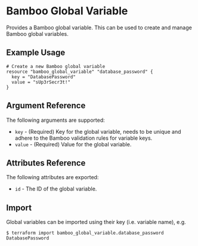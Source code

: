 # Bamboo Global Variable

Provides a Bamboo global variable. This can be used to create and manage Bamboo global variables.

## Example Usage

```hcl
# Create a new Bamboo global variable
resource "bamboo_global_variable" "database_password" {
  key = "DatabasePassword"
  value = "sUp3rSecr3t!"
}
```

## Argument Reference

The following arguments are supported:

* `key` - (Required) Key for the global variable, needs to be unique and adhere to the Bamboo validation rules for variable keys.
* `value` - (Required) Value for the global variable.

## Attributes Reference

The following attributes are exported:

* `id` - The ID of the global variable.

## Import

Global variables can be imported using their key (i.e. variable name), e.g.

```
$ terraform import bamboo_global_variable.database_password DatabasePassword
```
